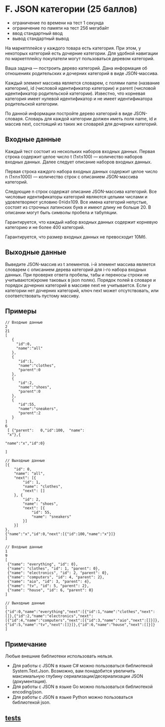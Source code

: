 # F. JSON категории (25 баллов)
- ограничение по времени на тест 1 секунда
- ограничение по памяти на тест 256 мегабайт
- ввод стандартный ввод
- вывод стандартный вывод

На маркетплейсе у каждого товара есть категория. При этом, у некоторых категорий есть дочерние категории. Для удобной навигации по маркетплейсу покупатели могут пользоваться деревом категорий.

Ваша задача — построить дерево категорий. Дана информация об отношениях родительских и дочерних категорий в виде JSON-массива. 

Каждый элемент массива является словарем, с полями name (название категории), id (числовой идентификатор категории) и parent (числовой идентификатор родительской категории). Известно, что корневая категория имеет нулевой идентификатор и не имеет идентификатора родительской категории.

По данной информации постройте дерево категорий в виде JSON-словаря. Словарь для каждой категории должен иметь поля name, id и массив next, состоящий из таких же словарей для дочерних категорий.
## Входные данные

Каждый тест состоит из нескольких наборов входных данных. Первая строка содержит целое число t (1≤t≤100) — количество наборов входных данных. Далее следует описание наборов входных данных.

Первая строка каждого набора входных данных содержит целое число n (1≤n≤1000) — количество строк с описанием JSON-массива категорий.

Следующие n строк содержат описание JSON-массива категорий. Все числовые идентификаторы категорий являются целыми числами и удовлетворяют условию 0≤id≤109. Все имена категорий непустые, состоят из строчных латинских букв и имеют длину не больше 20. В описании могут быть символы пробела и табуляции.

Гарантируется, что каждый набор входных данных содержит корневую категорию и не более 400 категорий.

Гарантируется, что размер входных данных не превосходит 10Мб.
## Выходные данные

Выведите JSON-массив из t элементов. i-й элемент массива является словарем с описанием дерева категорий для i-го набора входных данных. При проверке ответа пробелы, табы и переносы строки не учитываются(кроме таковых в json полях). Порядок полей в словаре и порядок дочерних категорий в массиве next не учитывается. Если у категории нет дочерних категорий, ключ next может отсутствовать, или соответствовать пустому массиву.
## Примеры
````
// Входные данные
2
21
[
   {
     "id":0,
     "name":"all"
   },
   {
      "id":1,
      "name":"clothes",
      "parent":0
   },
   {
      "id":2,
      "name":"shoes",
      "parent":0
   },
   {
      "id":55,
      "name":"sneakers",
      "parent":2
   }
]
6
 [ {"parent":	0,"id":100,  "name":
 "x"},{

"name":"x","id":0}

]

// Выходные данные
[{
	"id": 0,
	"name": "all",
	"next": [{
		"id": 1,
		"name": "clothes",
		"next": []
	}, {
		"id": 2,
		"name": "shoes",
		"next": [{
			"id": 55,
			"name": "sneakers"
		}]
	}]
},
{"name":"x","id":0,"next":[{"id":100,"name":"x"}]}
]
````
````
// Входные данные
1
9
[
 {"name": "everything", "id": 0},
 {"name": "clothes", "id": 1, "parent": 0},
 {"name": "electronics", "id": 2, "parent": 0},
 {"name": "computers", "id": 4, "parent": 2},
 {"name": "aio", "id": 3, "parent": 4},
 {"name": "tv", "id": 5, "parent": 2},
 {"name": "house", "id": 6, "parent": 0}
]

// Выходные данные
[
{"id":0,"name":"everything","next":[{"id":1,"name":"clothes","next":[]},{"id":2,"name":"electronics","next":[{"id":4,"name":"computers","next":[{"id":3,"name":"aio","next":[]}]},{"id":5,"name":"tv","next":[]}]},{"id":6,"name":"house","next":[]}]}
]
````
## Примечание

Любые внешние библиотеки использовать нельзя.

- Для работы с JSON в языке C# можно пользоваться библиотекой System.Text.Json. Возможно, вам понадобится увеличить максимальную глубину сериализации/десериализации JSON (документация).
- Для работы с JSON в языке Go можно пользоваться библиотекой encoding/json.
- Для работы с JSON в языке Python можно пользоваться библиотекой json. 

## [tests](https://drive.google.com/file/d/1yUsSbg-9cpXD5mFJCSmMyFlTjV721zuw/view?usp=sharing)

